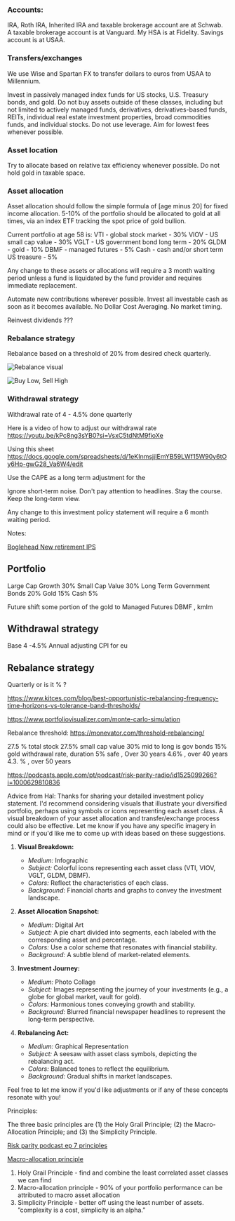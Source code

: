
### Accounts:
IRA, Roth IRA, Inherited IRA and taxable brokerage account are at Schwab. A taxable brokerage account is at Vanguard. My HSA is at Fidelity. Savings account is at USAA. 

### Transfers/exchanges
We use Wise and Spartan FX to transfer dollars to euros from USAA to Millennium.

Invest in passively managed index funds for US stocks, U.S. Treasury bonds, and gold. Do not buy assets outside of these classes, including but not limited to actively managed funds, derivatives, derivatives-based funds, REITs, individual real estate investment properties, broad commodities funds, and individual stocks. Do not use leverage. Aim for lowest fees whenever possible. 

### Asset location
Try to allocate based on relative tax efficiency whenever possible. Do not hold gold in taxable space.  



### Asset allocation
Asset allocation should follow the simple formula of [age minus 20] for fixed income allocation.  5-10% of the portfolio should be allocated to gold at all times, via an index ETF tracking the spot price of gold bullion. 

Current portfolio at age 58 is: 
VTI - global stock market - 30% 
VIOV - US small cap value  - 30% 
VGLT - US government bond long term - 20% 
GLDM - gold - 10%
DBMF - managed futures - 5%
Cash - cash and/or short term US treasure - 5% 

Any change to these assets or allocations will require a 3 month waiting period unless a fund is liquidated by the fund provider and requires immediate replacement. 

Automate new contributions wherever possible. Invest all investable cash as soon as it becomes available. No Dollar Cost Averaging. No market timing. 

Reinvest dividends ???

### Rebalance strategy 
Rebalance based on a threshold of 20% from desired check quarterly. 

![Rebalance visual](https://www.definefinancial.com/wp-content/uploads/2020/10/Sell-High-Buy-Low-717x259.png)

![Buy Low, Sell High](https://c2.staticflickr.com/8/7384/9681616250_5d57d8d182_z.jpg)
### Withdrawal strategy 
Withdrawal rate of 4 - 4.5% done quarterly



Here is a video of how to adjust our withdrawal rate https://youtu.be/kPc8ng3sYB0?si=VsxC5tdNtM9fioXe

Using this sheet https://docs.google.com/spreadsheets/d/1eKInmsjjIEmYB59LWf15W90y6tOy6Hp-gwG28_Va6W4/edit



Use the CAPE as a long term adjustment for the 



Ignore short-term noise. Don't pay attention to headlines. Stay the course. Keep the long-term view. 

Any change to this investment policy statement will require a 6 month waiting period.


Notes:

[Boglehead ](https://www.bogleheads.org/wiki/Investment_policy_statement)
[New retirement IPS](https://www.newretirement.com/retirement/investment-policy-statement/)
## Portfolio
Large Cap Growth 30%
Small Cap Value 30%
Long Term Government Bonds 20%
Gold 15%
Cash 5%

Future shift some portion of the gold to Managed Futures DBMF , kmlm 

## Withdrawal strategy 
Base 4 -4.5% 
Annual adjusting CPI for eu

## Rebalance strategy 
Quarterly or is it % ?

https://www.kitces.com/blog/best-opportunistic-rebalancing-frequency-time-horizons-vs-tolerance-band-thresholds/

https://www.portfoliovisualizer.com/monte-carlo-simulation

Rebalance threshold:
https://monevator.com/threshold-rebalancing/

27.5 % total stock
27.5% small cap value 
30% mid to long is gov bonds 
15% gold 
withdrawal rate, duration
5% safe  , Over 30 years 
4.6% , over 40 years 
4.3. % , over 50 years 

https://podcasts.apple.com/pt/podcast/risk-parity-radio/id1525099266?i=1000629810836


Advice from Hal:
Thanks for sharing your detailed investment policy statement. I'd recommend considering visuals that illustrate your diversified portfolio, perhaps using symbols or icons representing each asset class. A visual breakdown of your asset allocation and transfer/exchange process could also be effective. Let me know if you have any specific imagery in mind or if you'd like me to come up with ideas based on these suggestions.

1. **Visual Breakdown:**
   - *Medium:* Infographic
   - *Subject:* Colorful icons representing each asset class (VTI, VIOV, VGLT, GLDM, DBMF).
   - *Colors:* Reflect the characteristics of each class.
   - *Background:* Financial charts and graphs to convey the investment landscape.

2. **Asset Allocation Snapshot:**
   - *Medium:* Digital Art
   - *Subject:* A pie chart divided into segments, each labeled with the corresponding asset and percentage.
   - *Colors:* Use a color scheme that resonates with financial stability.
   - *Background:* A subtle blend of market-related elements.

3. **Investment Journey:**
   - *Medium:* Photo Collage
   - *Subject:* Images representing the journey of your investments (e.g., a globe for global market, vault for gold).
   - *Colors:* Harmonious tones conveying growth and stability.
   - *Background:* Blurred financial newspaper headlines to represent the long-term perspective.

4. **Rebalancing Act:**
   - *Medium:* Graphical Representation
   - *Subject:* A seesaw with asset class symbols, depicting the rebalancing act.
   - *Colors:* Balanced tones to reflect the equilibrium.
   - *Background:* Gradual shifts in market landscapes.

Feel free to let me know if you'd like adjustments or if any of these concepts resonate with you!




Principles:

The three basic principles are (1) the Holy Grail Principle; (2) the Macro-Allocation Principle; and (3) the Simplicity Principle.

[Risk parity podcast ep 7 principles](https://www.riskparityradio.com/podcast)

[Macro-allocation principle](https://www.portfoliovisualizer.com/asset-correlations)

1. Holy Grail Principle - find and combine the least correlated asset classes we can find 
2. Macro-allocation principle - 90% of your portfolio performance can be attributed to macro asset allocation 
3. Simplicity Principle - better off using the least number of assets. ”complexity is a cost, simplicity is an alpha.”